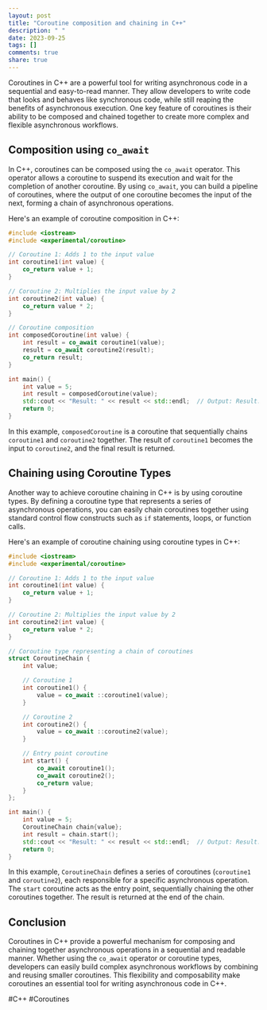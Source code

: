 ```yaml
---
layout: post
title: "Coroutine composition and chaining in C++"
description: " "
date: 2023-09-25
tags: []
comments: true
share: true
---
```


Coroutines in C++ are a powerful tool for writing asynchronous code in a sequential and easy-to-read manner. They allow developers to write code that looks and behaves like synchronous code, while still reaping the benefits of asynchronous execution. One key feature of coroutines is their ability to be composed and chained together to create more complex and flexible asynchronous workflows.

## Composition using `co_await`

In C++, coroutines can be composed using the `co_await` operator. This operator allows a coroutine to suspend its execution and wait for the completion of another coroutine. By using `co_await`, you can build a pipeline of coroutines, where the output of one coroutine becomes the input of the next, forming a chain of asynchronous operations.

Here's an example of coroutine composition in C++:

```cpp
#include <iostream>
#include <experimental/coroutine>

// Coroutine 1: Adds 1 to the input value
int coroutine1(int value) {
    co_return value + 1;
}

// Coroutine 2: Multiplies the input value by 2
int coroutine2(int value) {
    co_return value * 2;
}

// Coroutine composition
int composedCoroutine(int value) {
    int result = co_await coroutine1(value);
    result = co_await coroutine2(result);
    co_return result;
}

int main() {
    int value = 5;
    int result = composedCoroutine(value);
    std::cout << "Result: " << result << std::endl;  // Output: Result: 12
    return 0;
}
```

In this example, `composedCoroutine` is a coroutine that sequentially chains `coroutine1` and `coroutine2` together. The result of `coroutine1` becomes the input to `coroutine2`, and the final result is returned.

## Chaining using Coroutine Types

Another way to achieve coroutine chaining in C++ is by using coroutine types. By defining a coroutine type that represents a series of asynchronous operations, you can easily chain coroutines together using standard control flow constructs such as `if` statements, loops, or function calls.

Here's an example of coroutine chaining using coroutine types in C++:

```cpp
#include <iostream>
#include <experimental/coroutine>

// Coroutine 1: Adds 1 to the input value
int coroutine1(int value) {
    co_return value + 1;
}

// Coroutine 2: Multiplies the input value by 2
int coroutine2(int value) {
    co_return value * 2;
}

// Coroutine type representing a chain of coroutines
struct CoroutineChain {
    int value;

    // Coroutine 1
    int coroutine1() {
        value = co_await ::coroutine1(value);
    }

    // Coroutine 2
    int coroutine2() {
        value = co_await ::coroutine2(value);
    }

    // Entry point coroutine
    int start() {
        co_await coroutine1();
        co_await coroutine2();
        co_return value;
    }
};

int main() {
    int value = 5;
    CoroutineChain chain{value};
    int result = chain.start();
    std::cout << "Result: " << result << std::endl;  // Output: Result: 12
    return 0;
}
```

In this example, `CoroutineChain` defines a series of coroutines (`coroutine1` and `coroutine2`), each responsible for a specific asynchronous operation. The `start` coroutine acts as the entry point, sequentially chaining the other coroutines together. The result is returned at the end of the chain.

## Conclusion

Coroutines in C++ provide a powerful mechanism for composing and chaining together asynchronous operations in a sequential and readable manner. Whether using the `co_await` operator or coroutine types, developers can easily build complex asynchronous workflows by combining and reusing smaller coroutines. This flexibility and composability make coroutines an essential tool for writing asynchronous code in C++.

#C++ #Coroutines